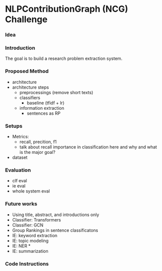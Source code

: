 # NLPContributionGraph (NCG) Challenge

### Idea

### Introduction
The goal is to build a research problem extraction system.


### Proposed Method
- architecture
- architecture steps
    - preprocessings (remove short texts)
    - classifiers
        - baseline (tfidf + lr)
    - information extraction
        - sentences as RP
        

### Setups

- Metrics:
    - recall, precition, f1
    - talk about recall importance in classification here and why and what is the major goal?
- dataset


### Evaluation

- clf eval
- ie eval
- whole system eval

### Future works
- Using title, abstract, and introductions only
- Classifier: Transformers 
- Classifier: GCN
- Group Rankings in sentence classificatons
- IE: keyword extraction 
- IE: topic modeling
- IE: NER *
- IE: summarization 

### Code Instructions
